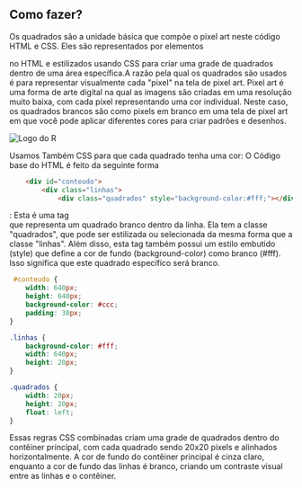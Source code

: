 ## Como fazer?

Os quadrados são a unidade básica que compõe o pixel art neste código HTML e CSS. Eles são representados por elementos <div> no HTML e estilizados usando CSS para criar uma grade de quadrados dentro de uma área específica.A razão pela qual os quadrados são usados é para representar visualmente cada "pixel" na tela de pixel art. Pixel art é uma forma de arte digital na qual as imagens são criadas em uma resolução muito baixa, com cada pixel representando uma cor individual. Neste caso, os quadrados brancos são como pixels em branco em uma tela de pixel art em que você pode aplicar diferentes cores para criar padrões e desenhos.
 
![Logo do R](https://scontent.fnat16-1.fna.fbcdn.net/v/t1.6435-9/102741146_555476091791152_96373435232745376_n.jpg?_nc_cat=102&ccb=1-7&_nc_sid=5f2048&_nc_eui2=AeGZaXvePKcV9SKyMKsVDRBcRzL5uvKoh_1HMvm68qiH_cpht_JQKdnCNDOeMXqfUKkcCvz4lShUsl53r6c8pCiq&_nc_ohc=tDq-2Z4w1Y4Q7kNvgEltH_h&_nc_ht=scontent.fnat16-1.fna&oh=00_AfD_svWPlRufaus2RB8n5A-Ya9W8KJ-g5RO9vzfxaZnCcw&oe=665CC0ED)
    
Usamos Também CSS para que cada quadrado tenha uma cor: O Código base do HTML é feito da seguinte forma
    
```html
    <div id="conteudo">
        <div class="linhas">
            <div class="quadrados" style="background-color:#fff;"></div>
   ```

<div class="quadrados" style="background-color:#fff;"></div>: Esta é uma tag <div> que representa um quadrado branco dentro da linha. Ela tem a classe "quadrados", que pode ser estilizada ou selecionada da mesma forma que a classe "linhas". Além disso, esta tag também possui um estilo embutido (style) que define a cor de fundo (background-color) como branco (#fff). Isso significa que este quadrado específico será branco.
    

```css
 #conteudo {
    width: 640px;
    height: 640px;
    background-color: #ccc;
    padding: 30px;
}

.linhas {
    background-color: #fff;
    width: 640px;
    height: 20px;
}

.quadrados {
    width: 20px;
    height: 20px;
    float: left;
}
```
            
Essas regras CSS combinadas criam uma grade de quadrados dentro do contêiner principal, com cada quadrado sendo 20x20 pixels e alinhados horizontalmente. A cor de fundo do contêiner principal é cinza claro, enquanto a cor de fundo das linhas é branco, criando um contraste visual entre as linhas e o contêiner.
